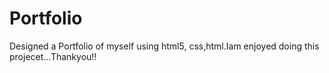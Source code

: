 # Portfolio
Designed a Portfolio of myself using html5, css,html.Iam enjoyed doing this projecet...Thankyou!! 
